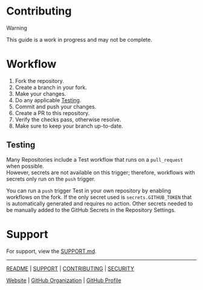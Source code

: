 # Contributing

> [!WARNING]  
> This guide is a work in progress and may not be complete.

# Workflow

1. Fork the repository.
2. Create a branch in your fork.
3. Make your changes.
4. Do any applicable [Testing](#Testing).
5. Commit and push your changes.
6. Create a PR to this repository.
7. Verify the checks pass, otherwise resolve.
8. Make sure to keep your branch up-to-date.

## Testing

Many Repositories include a Test workflow that runs on a `pull_request` when possible.  
However, secrets are not available on this trigger; therefore, workflows with secrets only run on the `push` trigger.

You can run a `push` trigger Test in your own repository by enabling workflows on the fork.
If the only secret used is `secrets.GITHUB_TOKEN` that is automatically generated and requires no action.
Other secrets needed to be manually added to the GitHub Secrets in the Repository Settings.

# Support

For support, view the [SUPPORT.md](https://github.com/smashedr/.github/blob/master/.github/SUPPORT.md).

---

[README](https://github.com/smashedr/.github?tab=readme-ov-file#readme) |
[SUPPORT](https://github.com/smashedr/.github/blob/master/.github/SUPPORT.md#support) |
[CONTRIBUTING](https://github.com/smashedr/.github/blob/master/.github/CONTRIBUTING.md#contributing) |
[SECURITY](https://github.com/smashedr/.github/blob/master/.github/SECURITY.md#security)

[Website](https://cssnr.github.io/) |
[GitHub Organization](https://github.com/cssnr) |
[GitHub Profile](https://github.com/smashedr)
